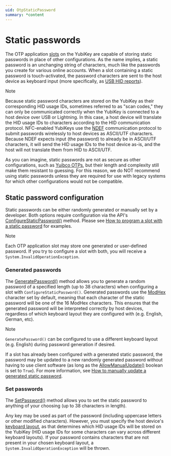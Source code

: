 ```yaml
---
uid: OtpStaticPassword
summary: *content
---
```


<!-- Copyright 2021 Yubico AB

Licensed under the Apache License, Version 2.0 (the "License");
you may not use this file except in compliance with the License.
You may obtain a copy of the License at

    http://www.apache.org/licenses/LICENSE-2.0

Unless required by applicable law or agreed to in writing, software
distributed under the License is distributed on an "AS IS" BASIS,
WITHOUT WARRANTIES OR CONDITIONS OF ANY KIND, either express or implied.
See the License for the specific language governing permissions and
limitations under the License. -->

# Static passwords

The OTP application [slots](xref:OtpSlots) on the YubiKey are capable of storing static passwords in place of other configurations. As the name implies, a static password is an unchanging string of characters, much like the passwords you create for various online accounts. When a slot containing a static password is touch-activated, the password characters are sent to the host device as keyboard input (more specifically, as [USB HID reports](xref:OtpHID)).

> [!NOTE]
> Because static password characters are stored on the YubiKey as their corresponding HID usage IDs, sometimes referred to as "scan codes," they can only be communicated correctly when the YubiKey is connected to a host device over USB or Lightning. In this case, a host device will translate the HID usage IDs to characters according to the HID communication protocol. NFC-enabled YubiKeys use the [NDEF](xref:OtpNdef) communication protocol to submit passwords wirelessly to host devices as ASCII/UTF characters. Because NDEF expects input (the password) to already be in ASCII/UTF characters, it will send the HID usage IDs to the host device as-is, and the host will not translate them from HID to ASCII/UTF.

As you can imagine, static passwords are not as secure as other configurations, such as [Yuibco OTPs](xref:OtpYubicoOtp), but their length and complexity still make them resistant to guessing. For this reason, we do NOT recommend using static passwords unless they are required for use with legacy systems for which other configurations would not be compatible.

## Static password configuration

Static passwords can be either randomly generated or manually set by a developer. Both options require configuration via the API's [ConfigureStaticPassword()](xref:Yubico.YubiKey.Otp.OtpSession.ConfigureStaticPassword(Yubico.YubiKey.Otp.Slot)) method. Please see [How to program a slot with a static password](xref:OtpProgramStaticPassword) for examples.

> [!NOTE]
> Each OTP application slot may store one generated or user-defined password. If you try to configure a slot with both, you will receive a `System.InvalidOperationException`.

### Generated passwords

The [GeneratePassword()](xref:Yubico.YubiKey.Otp.Operations.ConfigureStaticPassword.GeneratePassword%28System.Memory%7BSystem.Char%7D%29) method allows you to generate a random password of a specified length (up to 38 characters) when configuring a slot with `ConfigureStaticPassword()`. Generated passwords use the [ModHex](xref:OtpModhex) character set by default, meaning that each character of the static password will be one of the 16 ModHex characters. This ensures that the generated password will be interpreted correctly by host devices, regardless of which keyboard layout they are configured with (e.g. English, German, etc).

> [!NOTE]
> `GeneratePassword()` can be configured to use a different keyboard layout (e.g. English) during password generation if desired.

If a slot has already been configured with a generated static password, the password may be updated to a new randomly generated password without having to use client software (as long as the [AllowManualUpdate()](xref:Yubico.YubiKey.Otp.Operations.ConfigureStaticPassword.AllowManualUpdate(System.Boolean)) boolean is set to `True`). For more information, see [How to manually update a generated static password](xref:OtpUpdateStaticPassword).

### Set passwords

The [SetPassword()](xref:Yubico.YubiKey.Otp.Operations.ConfigureStaticPassword.SetPassword%28System.ReadOnlyMemory%7BSystem.Char%7D%29) method allows you to set the static password to anything of your choosing (up to 38 characters in length).

Any key may be used as part of the password (including uppercase letters or other modified characters). However, you must specify the host device's [keyboard layout](xref:Yubico.Core.Devices.Hid.KeyboardLayout), as that determines which HID usage IDs will be stored on the YubiKey (HID usage IDs for some characters can vary across different keyboard layouts). If your password contains characters that are not present in your chosen keyboard layout, a `System.InvalidOperationException` will be thrown.
